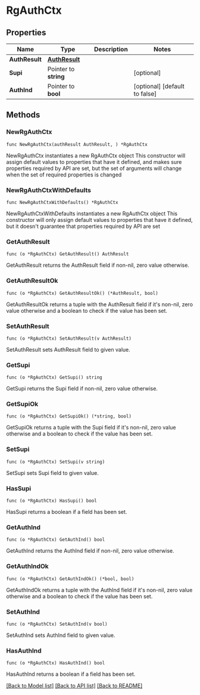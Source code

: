 # RgAuthCtx

## Properties

Name | Type | Description | Notes
------------ | ------------- | ------------- | -------------
**AuthResult** | [**AuthResult**](AuthResult.md) |  | 
**Supi** | Pointer to **string** |  | [optional] 
**AuthInd** | Pointer to **bool** |  | [optional] [default to false]

## Methods

### NewRgAuthCtx

`func NewRgAuthCtx(authResult AuthResult, ) *RgAuthCtx`

NewRgAuthCtx instantiates a new RgAuthCtx object
This constructor will assign default values to properties that have it defined,
and makes sure properties required by API are set, but the set of arguments
will change when the set of required properties is changed

### NewRgAuthCtxWithDefaults

`func NewRgAuthCtxWithDefaults() *RgAuthCtx`

NewRgAuthCtxWithDefaults instantiates a new RgAuthCtx object
This constructor will only assign default values to properties that have it defined,
but it doesn't guarantee that properties required by API are set

### GetAuthResult

`func (o *RgAuthCtx) GetAuthResult() AuthResult`

GetAuthResult returns the AuthResult field if non-nil, zero value otherwise.

### GetAuthResultOk

`func (o *RgAuthCtx) GetAuthResultOk() (*AuthResult, bool)`

GetAuthResultOk returns a tuple with the AuthResult field if it's non-nil, zero value otherwise
and a boolean to check if the value has been set.

### SetAuthResult

`func (o *RgAuthCtx) SetAuthResult(v AuthResult)`

SetAuthResult sets AuthResult field to given value.


### GetSupi

`func (o *RgAuthCtx) GetSupi() string`

GetSupi returns the Supi field if non-nil, zero value otherwise.

### GetSupiOk

`func (o *RgAuthCtx) GetSupiOk() (*string, bool)`

GetSupiOk returns a tuple with the Supi field if it's non-nil, zero value otherwise
and a boolean to check if the value has been set.

### SetSupi

`func (o *RgAuthCtx) SetSupi(v string)`

SetSupi sets Supi field to given value.

### HasSupi

`func (o *RgAuthCtx) HasSupi() bool`

HasSupi returns a boolean if a field has been set.

### GetAuthInd

`func (o *RgAuthCtx) GetAuthInd() bool`

GetAuthInd returns the AuthInd field if non-nil, zero value otherwise.

### GetAuthIndOk

`func (o *RgAuthCtx) GetAuthIndOk() (*bool, bool)`

GetAuthIndOk returns a tuple with the AuthInd field if it's non-nil, zero value otherwise
and a boolean to check if the value has been set.

### SetAuthInd

`func (o *RgAuthCtx) SetAuthInd(v bool)`

SetAuthInd sets AuthInd field to given value.

### HasAuthInd

`func (o *RgAuthCtx) HasAuthInd() bool`

HasAuthInd returns a boolean if a field has been set.


[[Back to Model list]](../README.md#documentation-for-models) [[Back to API list]](../README.md#documentation-for-api-endpoints) [[Back to README]](../README.md)


